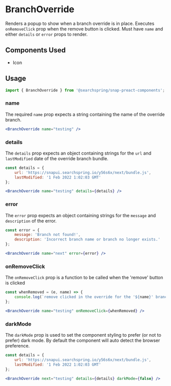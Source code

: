 # BranchOverride

Renders a popup to show when a branch override is in place.
Executes `onRemoveClick` prop when the remove button is clicked.
Must have `name` and either `details` or `error` props to render.

## Components Used
- Icon

## Usage
```jsx
import { BranchOverride } from '@searchspring/snap-preact-components';
```

### name
The required `name` prop expects a string containing the name of the override branch.

```jsx
<BranchOverride name="testing" />
```

### details
The `details` prop expects an object containing strings for the `url` and `lastModified` date of the override branch bundle.

```jsx
const details = {
	url: 'https://snapui.searchspring.io/y56s6x/next/bundle.js',
	lastModified: '1 Feb 2022 1:02:03 GMT'
};

<BranchOverride name="testing" details={details} />
```

### error
The `error` prop expects an object containing strings for the `message` and `description` of the error.

```jsx
const error = {
	message: 'Branch not found!',
	description: 'Incorrect branch name or branch no longer exists.'
};

<BranchOverride name="next" error={error} />
```

### onRemoveClick
The `onRemoveClick` prop is a function to be called when the 'remove' button is clicked

```jsx
const whenRemoved = (e, name) => {
	console.log(`remove clicked in the override for the '${name}' branch`);
};

<BranchOverride name="testing" onRemoveClick={whenRemoved} />
```

### darkMode
The `darkMode` prop is used to set the component styling to prefer (or not to prefer) dark mode. By default the component will auto detect the browser preference.

```jsx
const details = {
	url: 'https://snapui.searchspring.io/y56s6x/next/bundle.js',
	lastModified: '1 Feb 2022 1:02:03 GMT'
};

<BranchOverride next="testing" details={details} darkMode={false} />
```